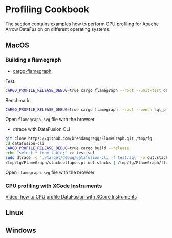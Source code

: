 <!---
  Licensed to the Apache Software Foundation (ASF) under one
  or more contributor license agreements.  See the NOTICE file
  distributed with this work for additional information
  regarding copyright ownership.  The ASF licenses this file
  to you under the Apache License, Version 2.0 (the
  "License"); you may not use this file except in compliance
  with the License.  You may obtain a copy of the License at

    http://www.apache.org/licenses/LICENSE-2.0

  Unless required by applicable law or agreed to in writing,
  software distributed under the License is distributed on an
  "AS IS" BASIS, WITHOUT WARRANTIES OR CONDITIONS OF ANY
  KIND, either express or implied.  See the License for the
  specific language governing permissions and limitations
  under the License.
-->

# Profiling Cookbook

The section contains examples how to perform CPU profiling for Apache Arrow DataFusion on different operating systems.

## MacOS

### Building a flamegraph

- [cargo-flamegraph](https://github.com/flamegraph-rs/flamegraph)

Test:

```bash
CARGO_PROFILE_RELEASE_DEBUG=true cargo flamegraph --root --unit-test datafusion  -- dataframe::tests::test_array_agg
```

Benchmark:

```bash
CARGO_PROFILE_RELEASE_DEBUG=true cargo flamegraph --root --bench sql_planner -- --bench
```

Open `flamegraph.svg` file with the browser

- dtrace with DataFusion CLI

```bash
git clone https://github.com/brendangregg/FlameGraph.git /tmp/fg
cd datafusion-cli
CARGO_PROFILE_RELEASE_DEBUG=true cargo build --release
echo "select * from table;" >> test.sql
sudo dtrace -c './target/debug/datafusion-cli -f test.sql' -o out.stacks -n 'profile-997 /execname == "datafusion-cli"/ { @[ustack(100)] = count(); }'
/tmp/fg/FlameGraph/stackcollapse.pl out.stacks | /tmp/fg/FlameGraph/flamegraph.pl > flamegraph.svg
```

Open `flamegraph.svg` file with the browser

### CPU profiling with XCode Instruments

[Video: how to CPU profile DataFusion with XCode Instruments](https://youtu.be/P3dXH61Kr5U)

## Linux

## Windows
